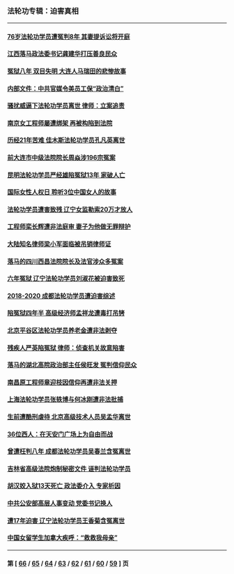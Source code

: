 ### 法轮功专辑：迫害真相
---
#### [76岁法轮功学员遭冤判8年 其妻提诉讼将开庭](../../pages/nf4379/n13415071.md?12050430) 
#### [江西落马政法委书记龚建华打压善良民众](../../pages/nf4379/n13412606.md?12050430) 
#### [冤狱八年 双目失明 大连人马瑞田的悲惨故事](../../pages/nf4379/n13413203.md?12050430) 
#### [内部文件：中共官媒令美员工保“政治清白”](../../pages/nf4379/n13413559.md?12050430) 
#### [骚扰威逼下法轮功学员离世 律师：立案追责](../../pages/nf4379/n13411227.md?12050430) 
#### [南京女工程师屡遭绑架 再被构陷到法院](../../pages/nf4379/n13410744.md?12050430) 
#### [历经21年苦难 佳木斯法轮功学员孔凡英离世](../../pages/nf4379/n13410256.md?12050430) 
#### [前大连市中级法院院长周焱涉196宗冤案](../../pages/nf4379/n13408040.md?12050430) 
#### [昆明法轮功学员严经雄陷冤狱13年 家破人亡](../../pages/nf4379/n13408438.md?12050430) 
#### [国际女性人权日 聆听3位中国女人的故事](../../pages/nf4379/n13406864.md?12050430) 
#### [法轮功学员遭害致残 辽宁女监勒索20万才放人](../../pages/nf4379/n13406210.md?12050430) 
#### [工程师栾长辉遭非法庭审 妻子为他做无罪辩护](../../pages/nf4379/n13405677.md?12050430) 
#### [大陆知名律师梁小军面临被吊销律师证](../../pages/nf4379/n13404552.md?12050430) 
#### [落马的四川西昌法院院长及法官涉众多冤案](../../pages/nf4379/n13400861.md?12050430) 
#### [六年冤狱 辽宁法轮功学员刘淑花被迫害致死](../../pages/nf4379/n13403835.md?12050430) 
#### [2018-2020 成都法轮功学员遭迫害综述](../../pages/nf4379/n13398532.md?12050430) 
#### [陷冤狱四年半 高级经济师孟祥龙遭毒打吊铐](../../pages/nf4379/n13400275.md?12050430) 
#### [北京平谷区法轮功学员养老金遭非法剥夺](../../pages/nf4379/n13397851.md?12050430) 
#### [残疾人严英陷冤狱 律师：侦查机关故意陷害](../../pages/nf4379/n13396140.md?12050430) 
#### [落马的湖北高院政治部主任侯旺发 冤判信仰民众](../../pages/nf4379/n13393338.md?12050430) 
#### [南昌原工程师章迎枝因信仰再遭非法关押](../../pages/nf4379/n13391753.md?12050430) 
#### [上海法轮功学员张轶博与何冰刚遭非法批捕](../../pages/nf4379/n13386352.md?12050430) 
#### [生前遭酷刑虐待 北京高级技术人员吴孟华离世](../../pages/nf4379/n13389366.md?12050430) 
#### [36位西人：在天安门广场上为自由而战](../../pages/nf4379/n13390029.md?12050430) 
#### [曾遭枉判八年 成都法轮功学员吴春兰含冤离世](../../pages/nf4379/n13389091.md?12050430) 
#### [吉林省高级法院炮制秘密文件 诬判法轮功学员](../../pages/nf4379/n13386693.md?12050430) 
#### [胡汉姣入狱13天死亡 政法委介入 专家析因](../../pages/nf4379/n13388004.md?12050430) 
#### [中共公安部高层人事变动 党委书记换人](../../pages/nf4379/n13387129.md?12050430) 
#### [遭17年迫害 辽宁法轮功学员王香菊含冤离世](../../pages/nf4379/n13384484.md?12050430) 
#### [中国女留学生加拿大疾呼：“救救我母亲”](../../pages/nf4379/n13385264.md?12050430) 

---
#### 第 [ [66](./66.md?12050430) / [65](./65.md?12050430) / [64](./64.md?12050430) / [63](./63.md?12050430) / [62](./62.md?12050430) / [61](./61.md?12050430) / [60](./60.md?12050430) / [59](./59.md?12050430) ] 页
